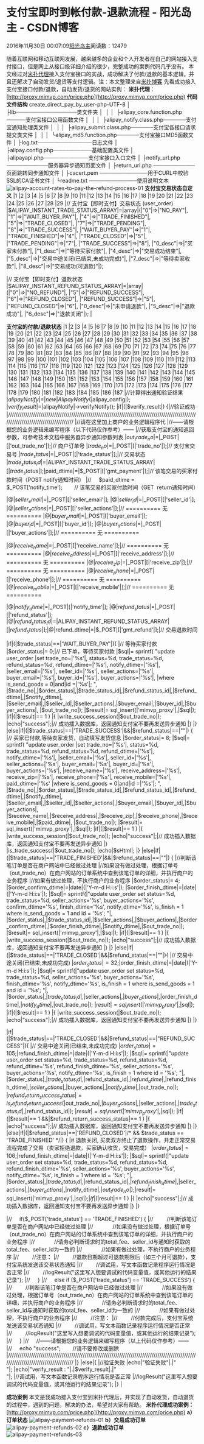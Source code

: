 
# 支付宝即时到帐付款-退款流程 - 阳光岛主 - CSDN博客

2016年11月30日 00:07:09[阳光岛主](https://me.csdn.net/sunboy_2050)阅读数：12479



随着互联网和移动互联网发展，越来越多的企业和个人开发者在自己的网站接入支付接口，但是网上从接口级详细介绍的很少，完整成功的案例代码几乎没有。
本文经过对[米扑代理](http://proxy.mimvp.com/)接入支付宝接口的实战，成功解决了付款/退款的基本逻辑，并且还解决了自动发货/退货等支付逻辑。注：本文整理来自[米扑博客](http://blog.mimvp.com/2016/10/alipay-account-rates-to-pay-the-refund-process/)
先看成功接入支付宝接口付款/退款，自动发货/退货的网站实例：
**米扑代理**：[http://proxy.mimvp.com/price.php](http://proxy.mimvp.com/price.php)
**代码文件结构**
create_direct_pay_by_user-php-UTF-8
│
├lib┈┈┈┈┈┈┈┈┈┈┈┈┈┈┈┈┈┈┈类文件夹
│  │
│  ├alipay_core.function.php ┈┈┈┈┈┈支付宝接口公用函数文件
│  │
│  ├alipay_notify.class.php┈┈┈┈┈┈┈支付宝通知处理类文件
│  │
│  ├alipay_submit.class.php┈┈┈┈┈┈┈支付宝各接口请求提交类文件
│  │
│  └alipay_md5.function.php┈┈┈┈┈┈┈支付宝接口MD5函数文件
│
├log.txt┈┈┈┈┈┈┈┈┈┈┈┈┈┈┈┈┈日志文件
│
├alipay.config.php┈┈┈┈┈┈┈┈┈┈┈┈基础配置类文件
│
├alipayapi.php┈┈┈┈┈┈┈┈┈┈┈┈┈┈支付宝接口入口文件
│
├notify_url.php ┈┈┈┈┈┈┈┈┈┈┈┈┈服务器异步通知页面文件
│
├return_url.php ┈┈┈┈┈┈┈┈┈┈┈┈┈页面跳转同步通知文件
│
├cacert.pem ┈┈┈┈┈┈┈┈┈┈┈┈┈┈┈用于CURL中校验SSL的CA证书文件
│
└readme.txt ┈┈┈┈┈┈┈┈┈┈┈┈┈┈┈使用说明文本
![alipay-account-rates-to-pay-the-refund-process-01](http://blog.mimvp.com/wp-content/uploads/2016/10/alipay-account-rates-to-pay-the-refund-process-01.png)
**支付宝交易状态自定义**
|1
|2
|3
|4
|5
|6
|7
|8
|9
|10
|11
|12
|13
|14
|15
|16
|17
|18
|19
|20
|21
|22
|23
|24
|25
|26
|27
|28
|29
|// 支付宝【即时支付】交易状态 (user_order)
|$ALIPAY_INSTANT_TRADE_STATUS_ARRAY|=|array|(|"0"|=>|"NO_PAY"|,
|"1"|=>|"WAIT_BUYER_PAY"|,
|"4"|=>|"TRADE_FINISHED"|,
|"5"|=>|"TRADE_CLOSED"|,
|"7"|=>|"TRADE_PENDING"|,
|"8"|=>|"TRADE_SUCCESS"|,
|"WAIT_BUYER_PAY"|=>|"1"|,
|"TRADE_FINISHED"|=>|"4"|,
|"TRADE_CLOSED"|=>|"5"|,
|"TRADE_PENDING"|=>|"7"|,
|"TRADE_SUCCESS"|=>|"8"|,
|"0_desc"|=>|"买家未付款"|,
|"1_desc"|=>|"等待买家付款"|,
|"4_desc"|=>|"交易成功结束"|,
|"5_desc"|=>|"交易中途关闭(已结束,未成功完成)"|,
|"7_desc"|=>|"等待卖家收款"|,
|"8_desc"|=>|"交易成功(可退款)"|);

|// 支付宝【即时支付】退款状态
|$ALIPAY_INSTANT_REFUND_STATUS_ARRAY|=|array|(|"0"|=>|"NO_REFUND"|,
|"5"|=>|"REFUND_SUCCESS"|,
|"6"|=>|"REFUND_CLOSED"|,
|"REFUND_SUCCESS"|=>|"5"|,
|"REFUND_CLOSED"|=>|"6"|,
|"0_desc"|=>|"未申请退款"|,
|"5_desc"|=>|"退款成功"|,
|"6_desc"|=>|"退款关闭"|);
|

**支付宝的付款/退款状态**
|1
|2
|3
|4
|5
|6
|7
|8
|9
|10
|11
|12
|13
|14
|15
|16
|17
|18
|19
|20
|21
|22
|23
|24
|25
|26
|27
|28
|29
|30
|31
|32
|33
|34
|35
|36
|37
|38
|39
|40
|41
|42
|43
|44
|45
|46
|47
|48
|49
|50
|51
|52
|53
|54
|55
|56
|57
|58
|59
|60
|61
|62
|63
|64
|65
|66
|67
|68
|69
|70
|71
|72
|73
|74
|75
|76
|77
|78
|79
|80
|81
|82
|83
|84
|85
|86
|87
|88
|89
|90
|91
|92
|93
|94
|95
|96
|97
|98
|99
|100
|101
|102
|103
|104
|105
|106
|107
|108
|109
|110
|111
|112
|113
|114
|115
|116
|117
|118
|119
|120
|121
|122
|123
|124
|125
|126
|127
|128
|129
|130
|131
|132
|133
|134
|135
|136
|137
|138
|139
|140
|141
|142
|143
|144
|145
|146
|147
|148
|149
|150
|151
|152
|153
|154
|155
|156
|157
|158
|159
|160
|161
|162
|163
|164
|165
|166
|167
|168
|169
|170
|171
|172
|173
|174
|175
|176
|177
|178
|179
|180
|181
|182
|183
|184
|185
|186
|187
|//计算得出通知验证结果
|$alipayNotify|=|new|AlipayNotify(|$alipay_config|);
|$verify_result|=|$alipayNotify|->verifyNotify();
|if|(|$verify_result|) {|//验证成功
|/////////////////////////////////////////////////////////////////////////////////////////////////////////////////////////////////////
|//请在这里加上商户的业务逻辑程序代
|//——请根据您的业务逻辑来编写程序（以下代码仅作参考）——
|//获取支付宝的通知返回参数，可参考技术文档中服务器异步通知参数列表
|$out_trade_no|=|$_POST|[|'out_trade_no'|];|// 商户订单号
|$trade_no|=|$_POST|[|'trade_no'|];|// 支付宝交易号
|$trade_status|=|$_POST|[|'trade_status'|];|// 交易状态
|$trade_status_id|=|$ALIPAY_INSTANT_TRADE_STATUS_ARRAY|[|$trade_status|];
|$paid_dtime|=|$_POST|[|'gmt_payment'|];|// 该笔交易的买家付款时间（POST notify通知时间）
|//     $paid_dtime = $_POST['notify_time'];        // 该笔交易的买家付款时间（GET  return通知时间）

|@|$seller_email|=|$_POST|[|'seller_email'|];
|@|$seller_id|=|$_POST|[|'seller_id'|];
|@|$seller_actions|=|$_POST|[|'seller_actions'|];|// ========== 无 ==========
|@|$buyer_email|=|$_POST|[|'buyer_email'|];
|@|$buyer_id|=|$_POST|[|'buyer_id'|];
|@|$buyer_actions|=|$_POST|[|'buyer_actions'|];|// ========== 无 ==========

|@|$receive_name|=|$_POST|[|'receive_name'|];|// ========== 无 ==========
|@|$receive_address|=|$_POST|[|'receive_address'|];|// ========== 无 ==========
|@|$receive_zip|=|$_POST|[|'receive_zip'|];|// ========== 无 ==========
|@|$receive_phone|=|$_POST|[|'receive_phone'|];|// ========== 无 ==========
|@|$receive_mobile|=|$_POST|[|'receive_mobile'|];|// ========== 无 ==========

|@|$notify_dtime|=|$_POST|[|'notify_time'|];
|@|$refund_status|=|$_POST|[|'refund_status'|];
|@|$refund_status_id|=|$ALIPAY_INSTANT_REFUND_STATUS_ARRAY|[|$refund_status|];
|@|$refund_dtime|=|$_POST|[|'gmt_refund'|];|// 交易退款时间


|if|(|$trade_status|==|'WAIT_BUYER_PAY'|){
|// 等待买家付款
|$order_status|= 0;|// 已下单，等待买家付款
|$sql|= sprintf( "update user_order
|set trade_no=|'%s'|, status=%d, trade_status=%d, refund_status=%d, refund_dtime=|'%s'|, notify_dtime=|'%s'|,
|seller_email=|'%s'|, seller_id=|'%s'|, seller_actions=|'%s'|, buyer_email=|'%s'|, buyer_id=|'%s'|, buyer_actions=|'%s'|,
|where is_send_goods = 0|and|id =|'%s'|; ",
|$trade_no|,|$order_status|,|$trade_status_id|,|$refund_status_id|,|$refund_dtime|,|$notify_dtime|,
|$seller_email|,|$seller_id|,|$seller_actions|,|$buyer_email|,|$buyer_id|,|$buyer_actions|,
|$out_trade_no|);
|$result|= sql_insert(|'mimvp_proxy'|,|$sql|);
|if|(|$result|== 1 )
|{
|write_success_session(|$out_trade_no|);
|echo|"success"|;|// 成功插入数据库，返回通知支付宝不要再发送异步通知
|}
|}
|else|if|(|$trade_status|==|'TRADE_SUCCESS'|&&|$refund_status|==|""|) {
|// 买家已付款,等待卖家发货，自动填写发货信息
|$order_status|= 8;
|$sql|= sprintf( "update user_order
|set trade_no=|'%s'|, status=%d, trade_status=%d, refund_status=%d, refund_dtime=|'%s'|, notify_dtime=|'%s'|,
|seller_email=|'%s'|, seller_id=|'%s'|, seller_actions=|'%s'|, buyer_email=|'%s'|, buyer_id=|'%s'|, buyer_actions=|'%s'|,
|receive_name=|'%s'|, receive_address=|'%s'|, receive_zip=|'%s'|, receive_phone=|'%s'|, receive_mobile=|'%s'|, paid_dtime=|'%s'
|where is_send_goods = 0|and|id =|'%s'|; ",
|$trade_no|,|$order_status|,|$trade_status_id|,|$refund_status_id|,|$refund_dtime|,|$notify_dtime|,
|$seller_email|,|$seller_id|,|$seller_actions|,|$buyer_email|,|$buyer_id|,|$buyer_actions|,
|$receive_name|,|$receive_address|,|$receive_zip|,|$receive_phone|,|$receive_mobile|,|$paid_dtime|,
|$out_trade_no|);
|$result|= sql_insert(|'mimvp_proxy'|,|$sql|);
|if|(|$result|== 1 )
|{
|write_success_session(|$out_trade_no|);
|echo|"success"|;|// 成功插入数据库，返回通知支付宝不要再发送异步通知
|}
|is_trade_success(|$out_trade_no|);
|echo|$sHtml|;
|}
|else|if|(|$trade_status|==|'TRADE_FINISHED'|&&|$refund_status|==|""|) {
|//判断该笔订单是否在商户网站中已经做过处理
|//如果没有做过处理，根据订单号（out_trade_no）在商户网站的订单系统中查到该笔订单的详细，并执行商户的业务程序
|//如果有做过处理，不执行商户的业务程序
|$order_status|= 4;
|$order_confirm_dtime|=|date|(|'Y-m-d H:i:s'|);
|$order_finish_dtime|=|date|(|'Y-m-d H:i:s'|);
|$sql|= sprintf(|"update user_order set status=%d, trade_status=%d, seller_actions='%s', buyer_actions='%s', confirm_dtime='%s', finish_dtime='%s', notify_dtime='%s', is_finish = 1 where is_send_goods = 1 and id = '%s'; "|,
|$order_status|,|$trade_status_id|,|$seller_actions|,|$buyer_actions|,|$order_confirm_dtime|,|$order_finish_dtime|,|$notify_dtime|,|$out_trade_no|);
|$result|= sql_insert(|'mimvp_proxy'|,|$sql|);
|if|(|$result|== 1 )
|{
|write_success_session(|$out_trade_no|);
|echo|"success"|;|// 成功插入数据库，返回通知支付宝不要再发送异步通知
|}
|}
|else|if|(|$trade_status|==|'TRADE_CLOSED'|&&|$refund_status|==|""|){
|// 交易中途关闭(已结束,未成功完成)
|$order_status|= 32;
|$order_finish_dtime|=|date|(|'Y-m-d H:i:s'|);
|$sql|= sprintf(|"update user_order set status=%d, trade_status=%d, seller_actions='%s', buyer_actions='%s', finish_dtime='%s', notify_dtime='%s', is_finish = 1 where is_send_goods = 1 and id = '%s'; "|,
|$order_status|,|$trade_status_id|,|$seller_actions|,|$buyer_actions|,|$order_finish_dtime|,|$notify_dtime|,|$out_trade_no|);
|$result|= sql_insert(|'mimvp_proxy'|,|$sql|);
|if|(|$result|== 1 )
|{
|write_success_session(|$out_trade_no|);
|echo|"success"|;|// 成功插入数据库，返回通知支付宝不要再发送异步通知
|}
|}

|if|(|$trade_status|==|'TRADE_CLOSED'|&&|$refund_status|==|"REFUND_SUCCESS"|){
|// 交易中途关闭(已结束,未成功完成)
|$order_status|= 105;
|$refund_finish_dtime|=|date|(|'Y-m-d H:i:s'|);
|$sql|= sprintf(|"update user_order set status=%d, trade_status=%d, refund_status=%d, refund_dtime='%s', refund_finish_dtime='%s', seller_actions='%s', buyer_actions='%s', notify_dtime='%s', is_finish = 1 where id = '%s'; "|,
|$order_status|,|$trade_status_id|,|$refund_status_id|,|$refund_dtime|,|$refund_finish_dtime|,|$seller_actions|,|$buyer_actions|,|$notify_dtime|,|$out_trade_no|);
|$refund_return_success_status|= is_refund_return_success(|$out_trade_no|,|$buyer_actions|,|$seller_actions|,|$trade_status_id|,|$refund_status_id|);
|$result|= sql_insert(|'mimvp_proxy'|,|$sql|);
|if|(|$result|== 1 &&|$refund_return_success_status|== 1 )
|{
|echo|"success"|;|// 成功插入数据库，返回通知支付宝不要再发送异步通知
|}
|}
|else|if|(|$refund_status|==|'REFUND_CLOSED'|/* && $trade_status == 'TRADE_FINISHED' */|) {
|\# 退款关闭, 买卖双方终止了退款操作，并走正常交易流程完成了交易（卖家拒绝退款，买家确认收货，交易完成）
|$order_status|= 106;
|$refund_finish_dtime|=|date|(|'Y-m-d H:i:s'|);
|$sql|= sprintf(|"update user_order set status=%d, trade_status=%d, refund_status=%d, refund_finish_dtime='%s', seller_actions='%s', buyer_actions='%s', notify_dtime='%s', is_finish = 1 where id = '%s'; "|,
|$order_status|,|$trade_status_id|,|$refund_status_id|,|$refund_finish_dtime|,|$seller_actions|,|$buyer_actions|,|$notify_dtime|,|$out_trade_no|);
|$result|= sql_insert(|'mimvp_proxy'|,|$sql|);
|if|(|$result|== 1 )
|{
|echo|"success"|;|// 成功插入数据库，返回通知支付宝不要再发送异步通知
|}
|}

|//     if($_POST['trade_status'] == 'TRADE_FINISHED') {
|//         //判断该笔订单是否在商户网站中已经做过处理
|//             //如果没有做过处理，根据订单号（out_trade_no）在商户网站的订单系统中查到该笔订单的详细，并执行商户的业务程序
|//             //请务必判断请求时的total_fee、seller_id与通知时获取的total_fee、seller_id为一致的
|//             //如果有做过处理，不执行商户的业务程序
|//         //注意：
|//         //退款日期超过可退款期限后（如三个月可退款），支付宝系统发送该交易状态通知
|//         //调试用，写文本函数记录程序运行情况是否正常
|//         //logResult("这里写入想要调试的代码变量值，或其他运行的结果记录");
|//     }
|//     else if ($_POST['trade_status'] == 'TRADE_SUCCESS') {
|//         //判断该笔订单是否在商户网站中已经做过处理
|//             //如果没有做过处理，根据订单号（out_trade_no）在商户网站的订单系统中查到该笔订单的详细，并执行商户的业务程序
|//             //请务必判断请求时的total_fee、seller_id与通知时获取的total_fee、seller_id为一致的
|//             //如果有做过处理，不执行商户的业务程序
|//         //注意：
|//         //付款完成后，支付宝系统发送该交易状态通知
|//         //调试用，写文本函数记录程序运行情况是否正常
|//         //logResult("这里写入想要调试的代码变量值，或其他运行的结果记录");
|//     }
|//     //——请根据您的业务逻辑来编写程序（以上代码仅作参考）——
|//     echo "success";        //请不要修改或删除
|/////////////////////////////////////////////////////////////////////////////////////////////////////////////////////////////////////
|}
|else|{
|//验证失败
|echo|"验证失败"|.|"<br>"|;
|echo|"verify_result : "|.|$verify_result|.|"<br>"|;
|//调试用，写文本函数记录程序运行情况是否正常
|//logResult("这里写入想要调试的代码变量值，或其他运行的结果记录");
|}
|

**成功案例**
本文是我成功接入支付宝到米扑代理后，并实现了自动发货，自动退货的过程中，遇到的问题，解决的办法，希望对大家有帮助。
**米扑代理成功案例：**
[http://proxy.mimvp.com/price.php](http://proxy.mimvp.com/price.php)
**a）订单状态**
![alipay-payment-refunds-01](http://blog.mimvp.com/wp-content/uploads/2015/05/alipay-payment-refunds-011.png)
**b）交易成功订单**
![alipay-payment-refunds-02](http://blog.mimvp.com/wp-content/uploads/2015/05/alipay-payment-refunds-021.png)
**c）退款成功订单**
![alipay-payment-refunds-03](http://blog.mimvp.com/wp-content/uploads/2015/05/alipay-payment-refunds-031.png)



